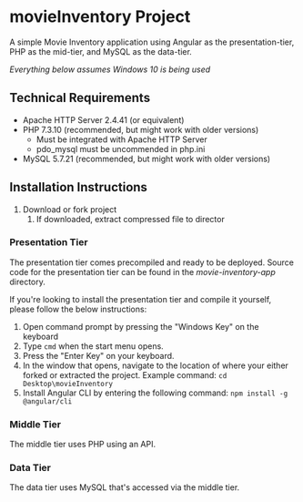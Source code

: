 # movieInventory Project
A simple Movie Inventory application using Angular as the presentation-tier, PHP as the mid-tier, and MySQL as the data-tier.

*Everything below assumes Windows 10 is being used*

## Technical Requirements
- Apache HTTP Server 2.4.41 (or equivalent)
- PHP 7.3.10 (recommended, but might work with older versions)
	- Must be integrated with Apache HTTP Server
	- pdo_mysql must be uncommended in php.ini
- MySQL 5.7.21 (recommended, but might work with older versions)

## Installation Instructions
1. Download or fork project
	 1. If downloaded, extract compressed file to director
	 
### Presentation Tier
The presentation tier comes precompiled and ready to be deployed.  Source code for the presentation tier can be found in the *movie-inventory-app* directory.

If you're looking to install the presentation tier and compile it yourself, please follow the below instructions:

1. Open command prompt by pressing the "Windows Key" on the keyboard
2. Type ```cmd``` when the start menu opens.
3. Press the "Enter Key" on your keyboard.
4. In the window that opens, navigate to the location of where your either forked or extracted the project.  Example command: ```cd Desktop\movieInventory```
5. Install Angular CLI by entering the following command: ```npm install -g @angular/cli```

### Middle Tier
The middle tier uses PHP using an API.

### Data Tier
The data tier uses MySQL that's accessed via the middle tier.
